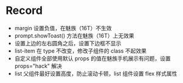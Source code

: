# Record

- margin 设置负值，在魅族（16T）不生效
- prompt.showToast() 方法在魅族（16T）上无效果
- 设置上边的左右圆角之后，设置下边框不显示
- list-item 在 type 不改变，修改子组件的 class 不起效果
- 自定义组件全部使用默认 props 的值在魅族手机展示有问题，设置 props="hack" 解决
- list 父组件最好设置高度，防止滚动卡顿，list 组件设置 flex 样式属性
